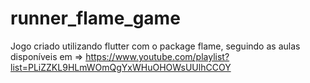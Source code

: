 # runner_flame_game

Jogo criado utilizando flutter com o package flame, seguindo as aulas disponíveis em => https://www.youtube.com/playlist?list=PLiZZKL9HLmWOmQgYxWHuOHOWsUUlhCCOY